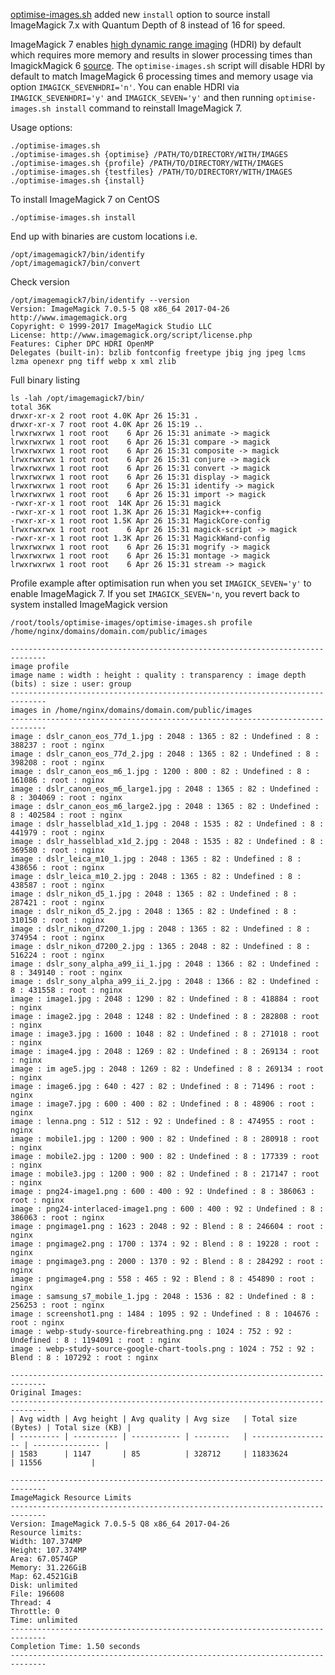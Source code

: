 [optimise-images.sh](https://github.com/centminmod/optimise-images) added new `install` option to source install ImageMagick 7.x with Quantum Depth of 8 instead of 16 for speed.

ImageMagick 7 enables [high dynamic range imaging](https://www.imagemagick.org/script/high-dynamic-range.php) (HDRI) by default which requires more memory and results in slower processing times than ImagickMagick 6 [source](https://www.imagemagick.org/script/porting.php). The `optimise-images.sh` script will disable HDRI by default to match ImageMagick 6 processing times and memory usage via option `IMAGICK_SEVENHDRI='n'`. You can enable HDRI via `IMAGICK_SEVENHDRI='y'` and `IMAGICK_SEVEN='y'` and then running `optimise-images.sh install` command to reinstall ImageMagick 7.

Usage options:

    ./optimise-images.sh
    ./optimise-images.sh {optimise} /PATH/TO/DIRECTORY/WITH/IMAGES
    ./optimise-images.sh {profile} /PATH/TO/DIRECTORY/WITH/IMAGES
    ./optimise-images.sh {testfiles} /PATH/TO/DIRECTORY/WITH/IMAGES
    ./optimise-images.sh {install}

To install ImageMagick 7 on CentOS

    ./optimise-images.sh install

End up with binaries are custom locations i.e.

    /opt/imagemagick7/bin/identify
    /opt/imagemagick7/bin/convert

Check version

    /opt/imagemagick7/bin/identify --version
    Version: ImageMagick 7.0.5-5 Q8 x86_64 2017-04-26 http://www.imagemagick.org
    Copyright: © 1999-2017 ImageMagick Studio LLC
    License: http://www.imagemagick.org/script/license.php
    Features: Cipher DPC HDRI OpenMP 
    Delegates (built-in): bzlib fontconfig freetype jbig jng jpeg lcms lzma openexr png tiff webp x xml zlib

Full binary listing

    ls -lah /opt/imagemagick7/bin/
    total 36K
    drwxr-xr-x 2 root root 4.0K Apr 26 15:31 .
    drwxr-xr-x 7 root root 4.0K Apr 26 15:19 ..
    lrwxrwxrwx 1 root root    6 Apr 26 15:31 animate -> magick
    lrwxrwxrwx 1 root root    6 Apr 26 15:31 compare -> magick
    lrwxrwxrwx 1 root root    6 Apr 26 15:31 composite -> magick
    lrwxrwxrwx 1 root root    6 Apr 26 15:31 conjure -> magick
    lrwxrwxrwx 1 root root    6 Apr 26 15:31 convert -> magick
    lrwxrwxrwx 1 root root    6 Apr 26 15:31 display -> magick
    lrwxrwxrwx 1 root root    6 Apr 26 15:31 identify -> magick
    lrwxrwxrwx 1 root root    6 Apr 26 15:31 import -> magick
    -rwxr-xr-x 1 root root  14K Apr 26 15:31 magick
    -rwxr-xr-x 1 root root 1.3K Apr 26 15:31 Magick++-config
    -rwxr-xr-x 1 root root 1.5K Apr 26 15:31 MagickCore-config
    lrwxrwxrwx 1 root root    6 Apr 26 15:31 magick-script -> magick
    -rwxr-xr-x 1 root root 1.3K Apr 26 15:31 MagickWand-config
    lrwxrwxrwx 1 root root    6 Apr 26 15:31 mogrify -> magick
    lrwxrwxrwx 1 root root    6 Apr 26 15:31 montage -> magick
    lrwxrwxrwx 1 root root    6 Apr 26 15:31 stream -> magick

Profile example after optimisation run when you set `IMAGICK_SEVEN='y'` to enable ImageMagick 7. If you set `IMAGICK_SEVEN='n`, you revert back to system installed ImageMagick version

    /root/tools/optimise-images/optimise-images.sh profile /home/nginx/domains/domain.com/public/images
    
    ------------------------------------------------------------------------------
    image profile
    image name : width : height : quality : transparency : image depth (bits) : size : user: group
    ------------------------------------------------------------------------------
    images in /home/nginx/domains/domain.com/public/images
    ------------------------------------------------------------------------------
    image : dslr_canon_eos_77d_1.jpg : 2048 : 1365 : 82 : Undefined : 8 : 388237 : root : nginx
    image : dslr_canon_eos_77d_2.jpg : 2048 : 1365 : 82 : Undefined : 8 : 398208 : root : nginx
    image : dslr_canon_eos_m6_1.jpg : 1200 : 800 : 82 : Undefined : 8 : 161086 : root : nginx
    image : dslr_canon_eos_m6_large1.jpg : 2048 : 1365 : 82 : Undefined : 8 : 304069 : root : nginx
    image : dslr_canon_eos_m6_large2.jpg : 2048 : 1365 : 82 : Undefined : 8 : 402584 : root : nginx
    image : dslr_hasselblad_x1d_1.jpg : 2048 : 1535 : 82 : Undefined : 8 : 441979 : root : nginx
    image : dslr_hasselblad_x1d_2.jpg : 2048 : 1535 : 82 : Undefined : 8 : 369580 : root : nginx
    image : dslr_leica_m10_1.jpg : 2048 : 1365 : 82 : Undefined : 8 : 438656 : root : nginx
    image : dslr_leica_m10_2.jpg : 2048 : 1365 : 82 : Undefined : 8 : 438587 : root : nginx
    image : dslr_nikon_d5_1.jpg : 2048 : 1365 : 82 : Undefined : 8 : 287421 : root : nginx
    image : dslr_nikon_d5_2.jpg : 2048 : 1365 : 82 : Undefined : 8 : 310150 : root : nginx
    image : dslr_nikon_d7200_1.jpg : 2048 : 1365 : 82 : Undefined : 8 : 374954 : root : nginx
    image : dslr_nikon_d7200_2.jpg : 1365 : 2048 : 82 : Undefined : 8 : 516224 : root : nginx
    image : dslr_sony_alpha_a99_ii_1.jpg : 2048 : 1366 : 82 : Undefined : 8 : 349140 : root : nginx
    image : dslr_sony_alpha_a99_ii_2.jpg : 2048 : 1366 : 82 : Undefined : 8 : 431558 : root : nginx
    image : image1.jpg : 2048 : 1290 : 82 : Undefined : 8 : 418884 : root : nginx
    image : image2.jpg : 2048 : 1248 : 82 : Undefined : 8 : 282808 : root : nginx
    image : image3.jpg : 1600 : 1048 : 82 : Undefined : 8 : 271018 : root : nginx
    image : image4.jpg : 2048 : 1269 : 82 : Undefined : 8 : 269134 : root : nginx
    image : im age5.jpg : 2048 : 1269 : 82 : Undefined : 8 : 269134 : root : nginx
    image : image6.jpg : 640 : 427 : 82 : Undefined : 8 : 71496 : root : nginx
    image : image7.jpg : 600 : 400 : 82 : Undefined : 8 : 48906 : root : nginx
    image : lenna.png : 512 : 512 : 92 : Undefined : 8 : 474955 : root : nginx
    image : mobile1.jpg : 1200 : 900 : 82 : Undefined : 8 : 280918 : root : nginx
    image : mobile2.jpg : 1200 : 900 : 82 : Undefined : 8 : 177339 : root : nginx
    image : mobile3.jpg : 1200 : 900 : 82 : Undefined : 8 : 217147 : root : nginx
    image : png24-image1.png : 600 : 400 : 92 : Undefined : 8 : 386063 : root : nginx
    image : png24-interlaced-image1.png : 600 : 400 : 92 : Undefined : 8 : 386063 : root : nginx
    image : pngimage1.png : 1623 : 2048 : 92 : Blend : 8 : 246604 : root : nginx
    image : pngimage2.png : 1700 : 1374 : 92 : Blend : 8 : 19228 : root : nginx
    image : pngimage3.png : 2000 : 1370 : 92 : Blend : 8 : 284292 : root : nginx
    image : pngimage4.png : 558 : 465 : 92 : Blend : 8 : 454890 : root : nginx
    image : samsung_s7_mobile_1.jpg : 2048 : 1536 : 82 : Undefined : 8 : 256253 : root : nginx
    image : screenshot1.png : 1484 : 1095 : 92 : Undefined : 8 : 104676 : root : nginx
    image : webp-study-source-firebreathing.png : 1024 : 752 : 92 : Undefined : 8 : 1194091 : root : nginx
    image : webp-study-source-google-chart-tools.png : 1024 : 752 : 92 : Blend : 8 : 107292 : root : nginx
    
    ------------------------------------------------------------------------------
    Original Images:
    ------------------------------------------------------------------------------
    | Avg width | Avg height | Avg quality | Avg size   | Total size (Bytes) | Total size (KB) |
    | --------- | ---------- | ----------- | --------   | ------------------ | --------------- |
    | 1583      | 1147       | 85          | 328712     | 11833624           | 11556           |
    
    ------------------------------------------------------------------------------
    ImageMagick Resource Limits
    ------------------------------------------------------------------------------
    Version: ImageMagick 7.0.5-5 Q8 x86_64 2017-04-26
    Resource limits:
    Width: 107.374MP
    Height: 107.374MP
    Area: 67.0574GP
    Memory: 31.226GiB
    Map: 62.4521GiB
    Disk: unlimited
    File: 196608
    Thread: 4
    Throttle: 0
    Time: unlimited
    ------------------------------------------------------------------------------
    Completion Time: 1.50 seconds
    ------------------------------------------------------------------------------
